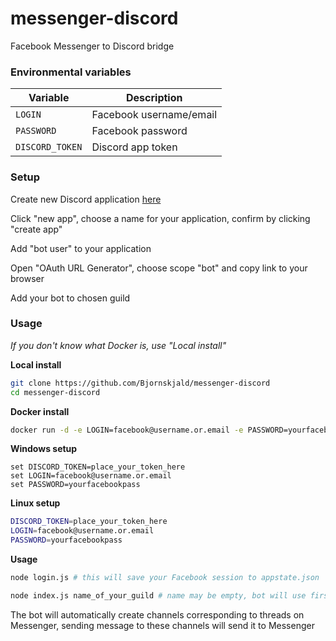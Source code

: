 # messenger-discord
Facebook Messenger to Discord bridge

### Environmental variables

| Variable | Description |
| --- | --- |
| `LOGIN` | Facebook username/email |
| `PASSWORD` | Facebook password |
| `DISCORD_TOKEN` | Discord app token |

### Setup

Create new Discord application [here](https://discordapp.com/developers/applications/me)

Click "new app", choose a name for your application, confirm by clicking "create app"

Add "bot user" to your application

Open "OAuth URL Generator", choose scope "bot" and copy link to your browser

Add your bot to chosen guild

### Usage

*If you don't know what Docker is, use "Local install"*

**Local install**
```bash
git clone https://github.com/Bjornskjald/messenger-discord
cd messenger-discord
```

**Docker install**
```bash
docker run -d -e LOGIN=facebook@username.or.email -e PASSWORD=yourfacebookpass -e DISCORD_TOKEN=token Bjornskjald/messenger-discord
```

**Windows setup**
```batch
set DISCORD_TOKEN=place_your_token_here
set LOGIN=facebook@username.or.email
set PASSWORD=yourfacebookpass
```

**Linux setup**
```bash
DISCORD_TOKEN=place_your_token_here
LOGIN=facebook@username.or.email
PASSWORD=yourfacebookpass
```

**Usage**
```bash
node login.js # this will save your Facebook session to appstate.json

node index.js name_of_your_guild # name may be empty, bot will use first guild from the list
```

The bot will automatically create channels corresponding to threads on Messenger, sending message to these channels will send it to Messenger
